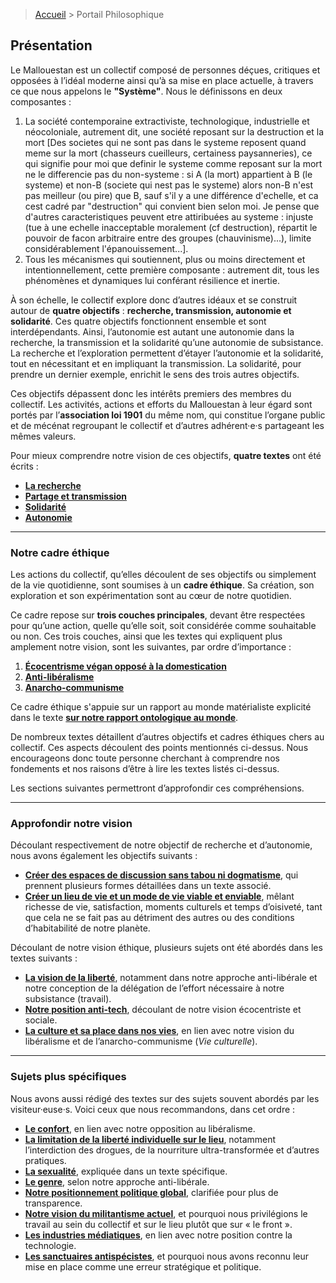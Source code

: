 > <a href="../">Accueil</a> > Portail Philosophique

## **Présentation**

Le Mallouestan est un collectif composé de personnes déçues, critiques et opposées à l’idéal moderne ainsi qu’à sa mise en place actuelle, à travers ce que nous appelons le **"Système"**. Nous le définissons en deux composantes :

1. La société contemporaine extractiviste, technologique, industrielle et néocoloniale, autrement dit, une société reposant sur la destruction et la mort [Des societes qui ne sont pas dans le systeme reposent quand meme sur la mort (chasseurs cueilleurs, certainess paysanneries), ce qui signifie pour moi que definir le systeme comme reposant sur la mort ne le differencie pas du non-systeme : si A (la mort) appartient à B (le systeme) et non-B (societe qui nest pas le systeme) alors non-B n'est pas meilleur (ou pire) que B, sauf s'il y a une différence d'echelle, et ca cest cadré par "destruction" qui convient bien selon moi. Je pense que d'autres caracteristiques peuvent etre attiribuées au systeme : injuste (tue à une echelle inacceptable moralement (cf destruction), répartit le pouvoir de facon arbitraire entre des groupes (chauvinisme)...), limite considérablement l'épanouissement...].
3. Tous les mécanismes qui soutiennent, plus ou moins directement et intentionnellement, cette première composante : autrement dit, tous les phénomènes et dynamiques lui conférant résilience et inertie.

À son échelle, le collectif explore donc d’autres idéaux et se construit autour de **quatre objectifs** : **recherche, transmission, autonomie et solidarité**. Ces quatre objectifs fonctionnent ensemble et sont interdépendants. Ainsi, l’autonomie est autant une autonomie dans la recherche, la transmission et la solidarité qu’une autonomie de subsistance. La recherche et l’exploration permettent d’étayer l’autonomie et la solidarité, tout en nécessitant et en impliquant la transmission. La solidarité, pour prendre un dernier exemple, enrichit le sens des trois autres objectifs.

Ces objectifs dépassent donc les intérêts premiers des membres du collectif. Les activités, actions et efforts du Mallouestan à leur égard sont portés par l’**association loi 1901** du même nom, qui constitue l’organe public et de mécénat regroupant le collectif et d’autres adhérent·e·s partageant les mêmes valeurs.

Pour mieux comprendre notre vision de ces objectifs, **quatre textes** ont été écrits :
- **[La recherche](./objectifs/recherche.md)**
- **[Partage et transmission](./objectifs/transmission.md)**
- **[Solidarité](./objectifs/solidarite.md)**
- **[Autonomie](./objectifs/autonomie.md)**

---

### **Notre cadre éthique**

Les actions du collectif, qu’elles découlent de ses objectifs ou simplement de la vie quotidienne, sont soumises à un **cadre éthique**. Sa création, son exploration et son expérimentation sont au cœur de notre quotidien.

Ce cadre repose sur **trois couches principales**, devant être respectées pour qu’une action, quelle qu’elle soit, soit considérée comme souhaitable ou non. Ces trois couches, ainsi que les textes qui expliquent plus amplement notre vision, sont les suivantes, par ordre d’importance :
1. **[Écocentrisme végan opposé à la domestication](./cadre/ethique-environnementale.md)**
2. **[Anti-libéralisme](./cadre/liberalisme.md)**
3. **[Anarcho-communisme](./cadre/anarchisme.md)**

Ce cadre éthique s'appuie sur un rapport au monde matérialiste explicité dans le texte **[sur notre rapport ontologique au monde](./cadre/metaphysique.md)**.

De nombreux textes détaillent d’autres objectifs et cadres éthiques chers au collectif. Ces aspects découlent des points mentionnés ci-dessus. Nous encourageons donc toute personne cherchant à comprendre nos fondements et nos raisons d’être à lire les textes listés ci-dessus.

Les sections suivantes permettront d’approfondir ces compréhensions.

---

### **Approfondir notre vision**

Découlant respectivement de notre objectif de recherche et d’autonomie, nous avons également les objectifs suivants :

- **[Créer des espaces de discussion sans tabou ni dogmatisme](./objectifs/sans-taboo-dogme.md)**, qui prennent plusieurs formes détaillées dans un texte associé.
- **[Créer un lieu de vie et un mode de vie viable et enviable](./objectifs/vie-enviable.md)**, mêlant richesse de vie, satisfaction, moments culturels et temps d’oisiveté, tant que cela ne se fait pas au détriment des autres ou des conditions d’habitabilité de notre planète.

Découlant de notre vision éthique, plusieurs sujets ont été abordés dans les textes suivants :
- **[La vision de la liberté](./cadre/travail-liberte.md)**, notamment dans notre approche anti-libérale et notre conception de la délégation de l’effort nécessaire à notre subsistance (travail).
- **[Notre position anti-tech](./cadre/anti-tech.md)**, découlant de notre vision écocentriste et sociale.
- **[La culture et sa place dans nos vies](./cadre/vie-culturel.md)**, en lien avec notre vision du libéralisme et de l’anarcho-communisme (*Vie culturelle*).
  
---

### **Sujets plus spécifiques**

Nous avons aussi rédigé des textes sur des sujets souvent abordés par les visiteur·euse·s. Voici ceux que nous recommandons, dans cet ordre :

- **[Le confort](./specifiques/confort.md)**, en lien avec notre opposition au libéralisme.
- **[La limitation de la liberté individuelle sur le lieu](./specifiques/consommation.md)**, notamment l’interdiction des drogues, de la nourriture ultra-transformée et d’autres pratiques.
- **[La sexualité](./specifiques/sexualite.md)**, expliquée dans un texte spécifique.
- **[Le genre](./specifiques/genre.md)**, selon notre approche anti-libérale.
- **[Notre positionnement politique global](./specifiques/echiquier.md)**, clarifiée pour plus de transparence.
- **[Notre vision du militantisme actuel](./specifiques/militantisme.md)**, et pourquoi nous privilégions le travail au sein du collectif et sur le lieu plutôt que sur « le front ».
- **[Les industries médiatiques](./specifiques/media-industrie.md)**, en lien avec notre position contre la technologie.
- **[Les sanctuaires antispécistes](./specifiques/sanctuaires.md)**, et pourquoi nous avons reconnu leur mise en place comme une erreur stratégique et politique.
